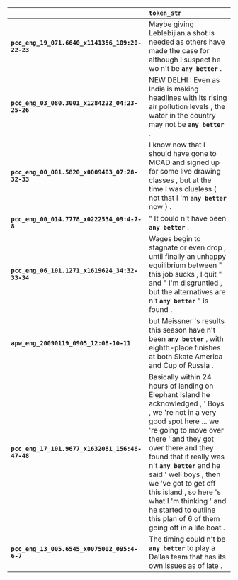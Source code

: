 |                                                 | `token_str`                                                                                                                                                                                                                                                                                                                                                                                                                  |
|:------------------------------------------------|:-----------------------------------------------------------------------------------------------------------------------------------------------------------------------------------------------------------------------------------------------------------------------------------------------------------------------------------------------------------------------------------------------------------------------------|
| **`pcc_eng_19_071.6640_x1141356_109:20-22-23`** | Maybe giving Leblebijian a shot is needed as others have made the case for although I suspect he wo n't be __``any better``__ .                                                                                                                                                                                                                                                                                              |
| **`pcc_eng_03_080.3001_x1284222_04:23-25-26`**  | NEW DELHI : Even as India is making headlines with its rising air pollution levels , the water in the country may not be __``any better``__ .                                                                                                                                                                                                                                                                                |
| **`pcc_eng_00_001.5820_x0009403_07:28-32-33`**  | I know now that I should have gone to MCAD and signed up for some live drawing classes , but at the time I was clueless ( not that I 'm __``any better``__ now ) .                                                                                                                                                                                                                                                           |
| **`pcc_eng_00_014.7778_x0222534_09:4-7-8`**     | " It could n't have been __``any better``__ .                                                                                                                                                                                                                                                                                                                                                                                |
| **`pcc_eng_06_101.1271_x1619624_34:32-33-34`**  | Wages begin to stagnate or even drop , until finally an unhappy equilibrium between " this job sucks , I quit " and " I'm disgruntled , but the alternatives are n't __``any better``__ " is found .                                                                                                                                                                                                                         |
| **`apw_eng_20090119_0905_12:08-10-11`**         | but Meissner 's results this season have n't been __``any better``__ , with eighth-place finishes at both Skate America and Cup of Russia .                                                                                                                                                                                                                                                                                  |
| **`pcc_eng_17_101.9677_x1632081_156:46-47-48`** | Basically within 24 hours of landing on Elephant Island he acknowledged , ' Boys , we 're not in a very good spot here ... we 're going to move over there ' and they got over there and they found that it really was n't __``any better``__ and he said ' well boys , then we 've got to get off this island , so here 's what I 'm thinking ' and he started to outline this plan of 6 of them going off in a life boat . |
| **`pcc_eng_13_005.6545_x0075002_095:4-6-7`**    | The timing could n't be __``any better``__ to play a Dallas team that has its own issues as of late .                                                                                                                                                                                                                                                                                                                        |